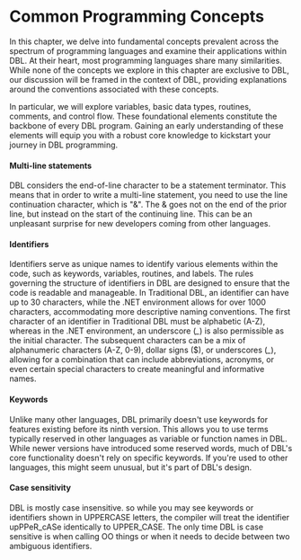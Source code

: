 # Common Programming Concepts

In this chapter, we delve into fundamental concepts prevalent across the spectrum of programming languages and examine their applications within DBL. At their heart,<!--how about "At their roots"?--> most programming languages share many similarities. While none of the concepts we explore in this chapter are exclusive to DBL, our discussion will be framed in the context of DBL, providing explanations around the conventions associated with these concepts.

In particular, we will explore variables, basic data types, routines, comments, and control flow. These foundational elements constitute the backbone of every DBL program. Gaining an early understanding of these elements will equip you with a robust core knowledge to kickstart your journey in DBL programming.

#### Multi-line statements
DBL considers the end-of-line character to be a statement terminator. This means that in order to write a multi-line statement, you need to use the line continuation character, which is "&". The & goes not on the end of the prior line, but instead on the start of the continuing line. This can be an unpleasant surprise for new developers coming from other languages.

#### Identifiers
Identifiers serve as unique names to identify various elements within the code, such as keywords, variables, routines, and labels. The rules governing the structure of identifiers in DBL are designed to ensure that the code is readable and manageable. In Traditional DBL, an identifier can have up to 30 characters, while the .NET environment allows for over 1000 characters, accommodating more descriptive naming conventions. The first character of an identifier in Traditional DBL must be alphabetic (A-Z), whereas in the .NET environment, an underscore (*_*) is also permissible as the initial character. The subsequent characters can be a mix of alphanumeric characters (A-Z, 0-9), dollar signs ($), or underscores (*_*), allowing for a combination that can include abbreviations, acronyms, or even certain special characters to create meaningful and informative names.

#### Keywords
Unlike many other languages, DBL primarily<!--Can we change "primarily" to "generally" (or remove it altogether)?--> doesn't use keywords for features existing before its ninth version. This allows you to use terms typically reserved in other languages as variable or function names in DBL. While newer versions have introduced some reserved words, much of DBL's core functionality doesn't rely on specific keywords. If you're used to other languages, this might seem unusual, but it's part of DBL's design. 

#### Case sensitivity
DBL is mostly case insensitive. so while you may see keywords or identifiers shown in UPPERCASE letters, the compiler will treat the identifier upPPeR_cASe identically to UPPER_CASE. The only time DBL is case sensitive is when calling OO things or when it needs to decide between two ambiguous identifiers.